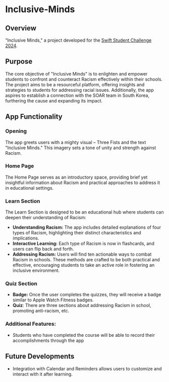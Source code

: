 # Inclusive-Minds
## Overview

"Inclusive Minds," a project developed for the [Swift Student Challenge 2024](https://developer.apple.com/swift-student-challenge/?cid=ssc-ht). 

## Purpose

The core objective of "Inclusive Minds" is to enlighten and empower students to confront and counteract Racism effectively within their schools. The project aims to be a resourceful platform, offering insights and strategies to students for addressing racial issues. Additionally, the app aspires to establish a connection with the SOAR team in South Korea, furthering the cause and expanding its impact.

## App Functionality

### Opening
The app greets users with a mighty visual – Three Fists and the text "Inclusive Minds." This imagery sets a tone of unity and strength against Racism.

### Home Page
The Home Page serves as an introductory space, providing brief yet insightful information about Racism and practical approaches to address it in educational settings.

### Learn Section
The Learn Section is designed to be an educational hub where students can deepen their understanding of Racism:

- **Understanding Racism:** The app includes detailed explanations of four types of Racism, highlighting their distinct characteristics and implications.
- **Interactive Learning:** Each type of Racism is now in flashcards, and users can flip back and forth. 
- **Addressing Racism:** Users will find ten actionable ways to combat Racism in schools. These methods are crafted to be both practical and effective, encouraging students to take an active role in fostering an inclusive environment.

### Quiz Section 
- **Badge:** Once the user completes the quizzes, they will receive a badge similar to Apple Watch Fitness badges.
- **Quiz**: There are three sections about addressing Racism in school, promoting anti-racism, etc. 

### Additional Features:
- Students who have completed the course will be able to record their accomplishments through the app 

## Future Developments
- Integration with Calendar and Reminders allows users to customize and interact with it after learning. 


